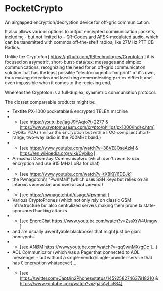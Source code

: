 # PocketCrypto
An airgapped encryption/decryption device for off-grid communication.


It also allows various options to output encrypted communication packets, including - but not limited to - QR-Codes and AFSK-modulated audio, which can be transmitted with common off-the-shelf radios, like 27MHz PTT CB Radios.


Unlike the Cryptofon [ https://github.com/KBtechnologies/Cryptofon ] it is focused on asymetric, short-burst-data/text messages and simplex communications, recognizing the need for an off-grid communication solution that has the least possible "electromagentic footprint" of it's own, thus making detection and localizing communicating parties difficult and even impossible when it comes to the recieving end.

Whereas the Cryptofon is a full-duplex, symmetric communiation protocol.


The closest compareable products might be:
- Textlite PX-1000 pocketable & encrypted TELEX machine
-   - [see https://youtu.be/jagiJ9YAqto?t=2277 &  https://www.cryptomuseum.com/crypto/philips/px1000/index.htm]
- Cybiko PDAs (minus the encryption but with a FCC-compliant short-range, two-way radio in the 900MHz band.)
-   - [see https://www.youtube.com/watch?v=38VEBOseAzM & https://en.wikipedia.org/wiki/Cybiko ]
- Armachat Doomstay Communicators (which don't seem to use encryption and use 915 MHz LoRa for chat)
-   - [see https://www.youtube.com/watch?v=tX8KjV6DEJk]
- the Pwnagotchi's "PwnMail" (which uses SSH Keys but relies on an internet connection and centralized servers!)
-   - [see https://pwnagotchi.ai/usage/#pwnmail] 
- Various CryptoPhones (which not only rely on classic GSM infrastructure but also centralized servers making them prone to state-sponsored hacking attacks
-   - [see EncroChat https://www.youtube.com/watch?v=ZssXrW4Umgw ]
-   and are usually unverifyable blackboxes that might just be giant honeypots
-   - [see ANØM https://www.youtube.com/watch?v=qq9wnMXvgOc ]...)
- AOL Communicator (which was a Pager that connected to AOL messenger - but without a single-vendor/single-provider service that has 0 encryption whatsoever)...
-   - [see https://twitter.com/Captain2Phones/status/1459258274637918210 & https://www.youtube.com/watch?v=zgJsAyLcB34]
